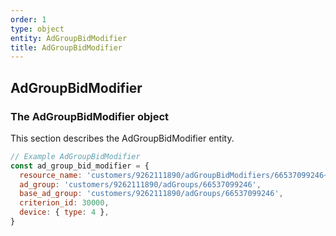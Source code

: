 ```yaml
---
order: 1
type: object
entity: AdGroupBidModifier
title: AdGroupBidModifier
---
```


## AdGroupBidModifier

### The AdGroupBidModifier object

This section describes the AdGroupBidModifier entity.

```javascript
// Example AdGroupBidModifier
const ad_group_bid_modifier = {
  resource_name: 'customers/9262111890/adGroupBidModifiers/66537099246~30000',
  ad_group: 'customers/9262111890/adGroups/66537099246',
  base_ad_group: 'customers/9262111890/adGroups/66537099246',
  criterion_id: 30000,
  device: { type: 4 },
}
```
